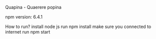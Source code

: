 Quapina - Quaerere popina

npm version: 6.4.1

How to run?
 install node js
 run npm install
 make sure you connected to internet
 run npm start